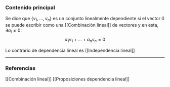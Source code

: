 ### Contenido principal

Se dice que $\{v_1, ... , v_n\}$ es un conjunto linealmente dependiente si el vector $0$ se puede escribir como una [[Combinación lineal]] de vectores y en esta, $\exists a_i \not = 0$:
$$
\begin{equation}
	a_1v_1 + \dots + a_nv_n = 0
\end{equation}
$$

Lo contrario de dependencia lineal es [[Independencia lineal]]

--- 
### Referencias
[[Combinación lineal]]
[[Proposiciones dependencia lineal]]